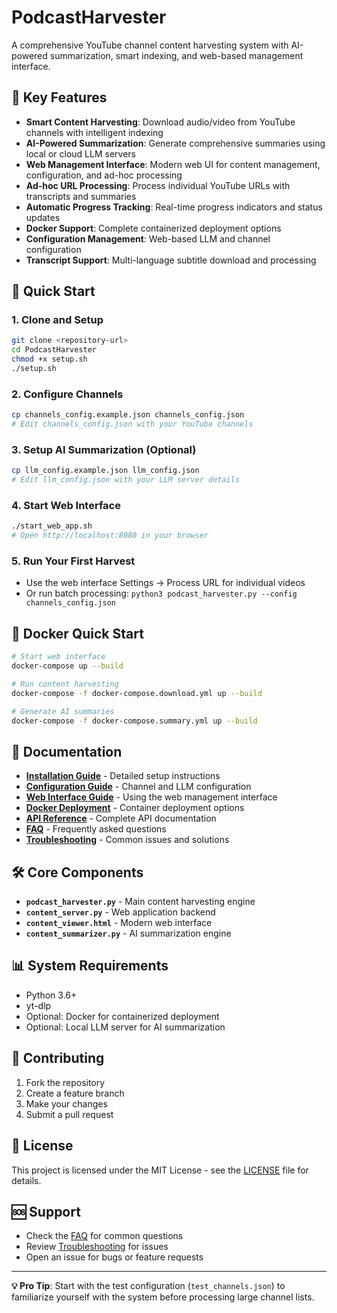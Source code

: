 # PodcastHarvester

A comprehensive YouTube channel content harvesting system with AI-powered summarization, smart indexing, and web-based management interface.

## 🚀 Key Features

- **Smart Content Harvesting**: Download audio/video from YouTube channels with intelligent indexing
- **AI-Powered Summarization**: Generate comprehensive summaries using local or cloud LLM servers
- **Web Management Interface**: Modern web UI for content management, configuration, and ad-hoc processing
- **Ad-hoc URL Processing**: Process individual YouTube URLs with transcripts and summaries
- **Automatic Progress Tracking**: Real-time progress indicators and status updates
- **Docker Support**: Complete containerized deployment options
- **Configuration Management**: Web-based LLM and channel configuration
- **Transcript Support**: Multi-language subtitle download and processing

## 🎯 Quick Start

### 1. Clone and Setup
```bash
git clone <repository-url>
cd PodcastHarvester
chmod +x setup.sh
./setup.sh
```

### 2. Configure Channels
```bash
cp channels_config.example.json channels_config.json
# Edit channels_config.json with your YouTube channels
```

### 3. Setup AI Summarization (Optional)
```bash
cp llm_config.example.json llm_config.json
# Edit llm_config.json with your LLM server details
```

### 4. Start Web Interface
```bash
./start_web_app.sh
# Open http://localhost:8080 in your browser
```

### 5. Run Your First Harvest
- Use the web interface Settings → Process URL for individual videos
- Or run batch processing: `python3 podcast_harvester.py --config channels_config.json`

## 🐳 Docker Quick Start

```bash
# Start web interface
docker-compose up --build

# Run content harvesting
docker-compose -f docker-compose.download.yml up --build

# Generate AI summaries
docker-compose -f docker-compose.summary.yml up --build
```

## 📖 Documentation

- **[Installation Guide](docs/INSTALLATION.md)** - Detailed setup instructions
- **[Configuration Guide](docs/CONFIGURATION.md)** - Channel and LLM configuration
- **[Web Interface Guide](docs/WEB_INTERFACE.md)** - Using the web management interface
- **[Docker Deployment](docs/DOCKER.md)** - Container deployment options
- **[API Reference](docs/API_REFERENCE.md)** - Complete API documentation
- **[FAQ](docs/FAQ.md)** - Frequently asked questions
- **[Troubleshooting](docs/TROUBLESHOOTING.md)** - Common issues and solutions

## 🛠️ Core Components

- **`podcast_harvester.py`** - Main content harvesting engine
- **`content_server.py`** - Web application backend
- **`content_viewer.html`** - Modern web interface
- **`content_summarizer.py`** - AI summarization engine

## 📊 System Requirements

- Python 3.6+
- yt-dlp
- Optional: Docker for containerized deployment
- Optional: Local LLM server for AI summarization

## 🤝 Contributing

1. Fork the repository
2. Create a feature branch
3. Make your changes
4. Submit a pull request

## 📄 License

This project is licensed under the MIT License - see the [LICENSE](LICENSE) file for details.

## 🆘 Support

- Check the [FAQ](docs/FAQ.md) for common questions
- Review [Troubleshooting](docs/TROUBLESHOOTING.md) for issues
- Open an issue for bugs or feature requests

---

**💡 Pro Tip**: Start with the test configuration (`test_channels.json`) to familiarize yourself with the system before processing large channel lists.
